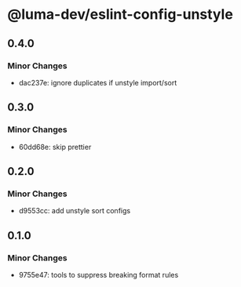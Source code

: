 # @luma-dev/eslint-config-unstyle

## 0.4.0

### Minor Changes

- dac237e: ignore duplicates if unstyle import/sort

## 0.3.0

### Minor Changes

- 60dd68e: skip prettier

## 0.2.0

### Minor Changes

- d9553cc: add unstyle sort configs

## 0.1.0

### Minor Changes

- 9755e47: tools to suppress breaking format rules
